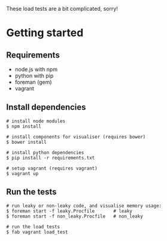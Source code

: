 These load tests are a bit complicated, sorry!

Getting started
===============

## Requirements

- node.js with npm
- python with pip
- foreman (gem)
- vagrant

## Install dependencies

    # install node modules
    $ npm install

    # install components for visualiser (requires bower)
    $ bower install

    # install python dependencies
    $ pip install -r requirements.txt

    # setup vagrant (requires vagrant)
    $ vagrant up

## Run the tests

    # run leaky or non-leaky code, and visualise memory usage:
    $ foreman start -f leaky.Procfile       # leaky
    $ foreman start -f non_leaky.Procfile   # non_leaky

    # run the load tests
    $ fab vagrant load_test
